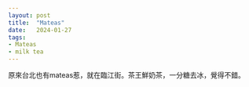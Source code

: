 ```yaml
---
layout: post
title:  "Mateas"
date:   2024-01-27
tags:
- Mateas
- milk tea
---
```

原來台北也有mateas惹，就在臨江街。茶王鮮奶茶，一分糖去冰，覺得不錯。